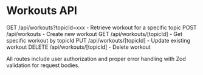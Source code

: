 # Workouts API

GET /api/workouts?topicId=xxx - Retrieve workout for a specific topic
POST /api/workouts - Create new workout
GET /api/workouts/[topicId] - Get specific workout by topicId
PUT /api/workouts/[topicId] - Update existing workout
DELETE /api/workouts/[topicId] - Delete workout

All routes include user authorization and proper error handling with Zod validation for request bodies.
